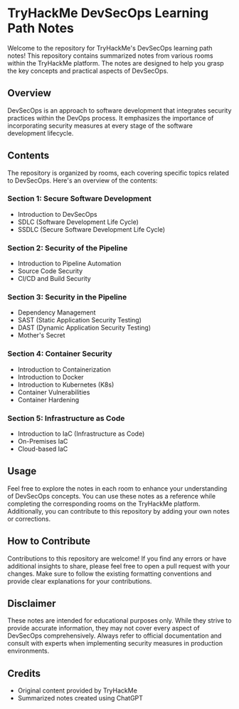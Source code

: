 # TryHackMe DevSecOps Learning Path Notes

Welcome to the repository for TryHackMe's DevSecOps learning path notes! This repository contains summarized notes from various rooms within the TryHackMe platform. The notes are designed to help you grasp the key concepts and practical aspects of DevSecOps.

## Overview

DevSecOps is an approach to software development that integrates security practices within the DevOps process. It emphasizes the importance of incorporating security measures at every stage of the software development lifecycle.

## Contents

The repository is organized by rooms, each covering specific topics related to DevSecOps. Here's an overview of the contents:

### Section 1: Secure Software Development
- Introduction to DevSecOps
- SDLC (Software Development Life Cycle)
- SSDLC (Secure Software Development Life Cycle)

### Section 2: Security of the Pipeline
- Introduction to Pipeline Automation
- Source Code Security
- CI/CD and Build Security

### Section 3: Security in the Pipeline
- Dependency Management
- SAST (Static Application Security Testing)
- DAST (Dynamic Application Security Testing)
- Mother's Secret

### Section 4: Container Security
- Introduction to Containerization
- Introduction to Docker
- Introduction to Kubernetes (K8s)
- Container Vulnerabilities
- Container Hardening

### Section 5: Infrastructure as Code
- Introduction to IaC (Infrastructure as Code)
- On-Premises IaC
- Cloud-based IaC

## Usage

Feel free to explore the notes in each room to enhance your understanding of DevSecOps concepts. You can use these notes as a reference while completing the corresponding rooms on the TryHackMe platform. Additionally, you can contribute to this repository by adding your own notes or corrections.

## How to Contribute

Contributions to this repository are welcome! If you find any errors or have additional insights to share, please feel free to open a pull request with your changes. Make sure to follow the existing formatting conventions and provide clear explanations for your contributions.

## Disclaimer

These notes are intended for educational purposes only. While they strive to provide accurate information, they may not cover every aspect of DevSecOps comprehensively. Always refer to official documentation and consult with experts when implementing security measures in production environments.

## Credits
- Original content provided by TryHackMe
- Summarized notes created using ChatGPT